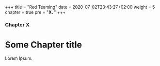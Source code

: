 +++
title = "Red Teaming"
date = 2020-07-02T23:43:27+02:00
weight = 5
chapter = true
pre = "<b>X. </b>"
+++

### Chapter X

# Some Chapter title

Lorem Ipsum.